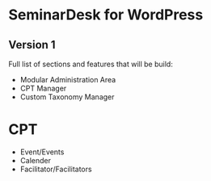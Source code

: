 # SeminarDesk for WordPress

## Version 1

Full list of sections and features that will be build:

- Modular Administration Area
- CPT Manager
- Custom Taxonomy Manager

# CPT

- Event/Events
- Calender
- Facilitator/Facilitators

